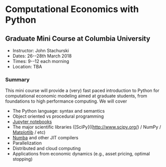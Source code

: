 # Computational Economics with Python

## Graduate Mini Course at Columbia University


* Instructor: John Stachurski
* Dates: 26--28th March 2018
* Times: 9--12 each morning
* Location: TBA


### Summary

This mini course will provide a (very) fast paced introduction to Python for
computational economic modeling aimed at graduate students, from foundations
to high performance computing.  We will cover

* The Python language: syntax and semantics
* Object oriented vs procedural programming
* [Jupyter notebooks](http://jupyter.org/)
* The major scientific libraries ([SciPy]((http://www.scipy.org/) / NumPy / [Matplotlib](http://matplotlib.org/) / etc)
* [Numba](http://numba.pydata.org/) and other JIT compilers
* Parallelization
* Distributed and cloud computing
* Applications from economic dynamics (e.g., asset pricing, optimal stopping)



